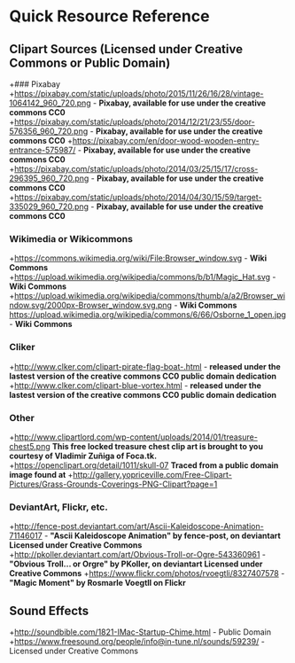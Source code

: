 # Quick Resource Reference

## Clipart Sources (Licensed under Creative Commons or Public Domain)

+### Pixabay
  +https://pixabay.com/static/uploads/photo/2015/11/26/16/28/vintage-1064142_960_720.png -  __**Pixabay, available for use under the creative commons CC0**__
  +https://pixabay.com/static/uploads/photo/2014/12/21/23/55/door-576356_960_720.png -  __**Pixabay, available for use under the creative commons CC0**__
  +https://pixabay.com/en/door-wood-wooden-entry-entrance-575987/ -  __**Pixabay, available for use under the creative commons CC0**__
  +https://pixabay.com/static/uploads/photo/2014/03/25/15/17/cross-296395_960_720.png - __**Pixabay, available for use under the creative commons CC0**__
  +https://pixabay.com/static/uploads/photo/2014/04/30/15/59/target-335029_960_720.png - __**Pixabay, available for use under the creative commons CC0**__

### Wikimedia or Wikicommons
+https://commons.wikimedia.org/wiki/File:Browser_window.svg - __**Wiki Commons**__
+https://upload.wikimedia.org/wikipedia/commons/b/b1/Magic_Hat.svg - __**Wiki Commons**__
+https://upload.wikimedia.org/wikipedia/commons/thumb/a/a2/Browser_window.svg/2000px-Browser_window.svg.png - __**Wiki Commons**__
https://upload.wikimedia.org/wikipedia/commons/6/66/Osborne_1_open.jpg - __**Wiki Commons**__

### Cliker
+http://www.clker.com/clipart-pirate-flag-boat-.html - __released under the lastest version of the creative commons CC0 public domain dedication__
+http://www.clker.com/clipart-blue-vortex.html - __released under the lastest version of the creative commons CC0 public domain dedication__

### Other
+http://www.clipartlord.com/wp-content/uploads/2014/01/treasure-chest5.png __This free locked treasure chest clip art is brought to you courtesy of Vladimir Zuñiga of Foca.tk.__
+https://openclipart.org/detail/1011/skull-07 __Traced from a public domain image found at__ 
+http://gallery.yopriceville.com/Free-Clipart-Pictures/Grass-Grounds-Coverings-PNG-Clipart?page=1

### DeviantArt, Flickr, etc.
+http://fence-post.deviantart.com/art/Ascii-Kaleidoscope-Animation-71146017 - __"Ascii Kaleidoscope Animation" by fence-post, on deviantart Licensed under Creative Commons__
+http://pkoller.deviantart.com/art/Obvious-Troll-or-Ogre-543360961 - __"Obvious Troll... or Orgre" by PKoller, on deviantart Licensed under Creative Commons__
+https://www.flickr.com/photos/rvoegtli/8327407578 - __"Magic Moment" by Rosmarle Voegtll on Flickr__


## Sound Effects
+http://soundbible.com/1821-IMac-Startup-Chime.html - Public Domain
+https://www.freesound.org/people/info@in-tune.nl/sounds/59239/ - Licensed under Creative Commons
